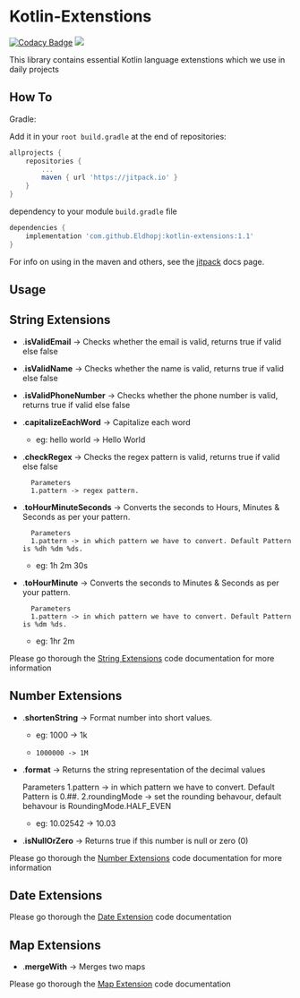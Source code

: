 Kotlin-Extenstions
=====

[![Codacy Badge](https://app.codacy.com/project/badge/Grade/29fc318009654c17a6cfafcc1ff37b04)](https://www.codacy.com/gh/Eldhopj/kotlin-extensions/dashboard?utm_source=github.com&amp;utm_medium=referral&amp;utm_content=Eldhopj/kotlin-extensions&amp;utm_campaign=Badge_Grade)
[![](https://jitpack.io/v/Eldhopj/kotlin-extensions.svg)](https://jitpack.io/#Eldhopj/kotlin-extensions)

This library contains essential Kotlin language extenstions which we use in daily projects

How To
--------
 Gradle:

Add it in your `root build.gradle` at the end of repositories:
```gradle
allprojects {
    repositories {
	    ...
	    maven { url 'https://jitpack.io' }
    }
}
```
dependency to your module `build.gradle` file
```gradle
dependencies {
    implementation 'com.github.Eldhopj:kotlin-extensions:1.1'
}
```

For info on using in the maven and others, see the [jitpack][1] docs page.

Usage
-------------------

## **String Extensions**

- .**isValidEmail** -> Checks whether the email is valid, returns true if valid else false
- .**isValidName** -> Checks whether the name is valid, returns true if valid else false
- .**isValidPhoneNumber** -> Checks whether the phone number is valid, returns true if valid else false
- .**capitalizeEachWord** -> Capitalize each word
 	* eg: hello world -> Hello World

- .**checkRegex** ->  Checks the regex pattern is valid, returns true if valid else false

		Parameters
		1.pattern -> regex pattern.
- .**toHourMinuteSeconds** ->  Converts the seconds to Hours, Minutes & Seconds as per your pattern.

		Parameters
		1.pattern -> in which pattern we have to convert. Default Pattern is %dh %dm %ds.
 	* eg: 1h 2m 30s
- .**toHourMinute** ->  Converts the seconds to Minutes & Seconds as per your pattern.

		Parameters
		1.pattern -> in which pattern we have to convert. Default Pattern is %dm %ds.
 	* eg: 1hr 2m

Please go thorough the [String Extensions][3] code documentation for more information

## **Number Extensions**

- .**shortenString** ->   Format number into short values.
	* eg: 1000 -> 1k
	*     1000000 -> 1M
- .**format** ->  Returns the string representation of the decimal values

  	Parameters
  	1.pattern -> in which pattern we have to convert. Default Pattern is 0.##.
  	2.roundingMode -> set the rounding behavour, default behavour is RoundingMode.HALF_EVEN
	* eg: 10.02542 -> 10.03
- .**isNullOrZero** -> Returns true if this number is null or zero (0)

Please go thorough the [Number Extensions][4] code documentation for more information

## **Date Extensions**

Please go thorough the [Date Extension][2] code documentation

## **Map Extensions**

- .**mergeWith** -> Merges two maps

Please go thorough the [Map Extension][5] code documentation


[1]: https://jitpack.io/#Eldhopj/kotlin-extensions/Tag

[2]: https://github.com/Eldhopj/kotlin-extensions/blob/master/Kotlin_extensions/src/main/java/com/eldhopj/kotlin_extensions/DateExtension.kt "Date Extension"

[3]: https://github.com/Eldhopj/kotlin-extensions/blob/master/Kotlin_extensions/src/main/java/com/eldhopj/kotlin_extensions/StringExtensions.kt "String Extenstions"

[4]: https://github.com/Eldhopj/kotlin-extensions/blob/master/Kotlin_extensions/src/main/java/com/eldhopj/kotlin_extensions/NumberExtension.kt "Number Extenstions"

[5]: https://github.com/Eldhopj/kotlin-extensions/blob/master/Kotlin_extensions/src/main/java/com/eldhopj/kotlin_extensions/MapExtensions.kt "Number Extenstions"
